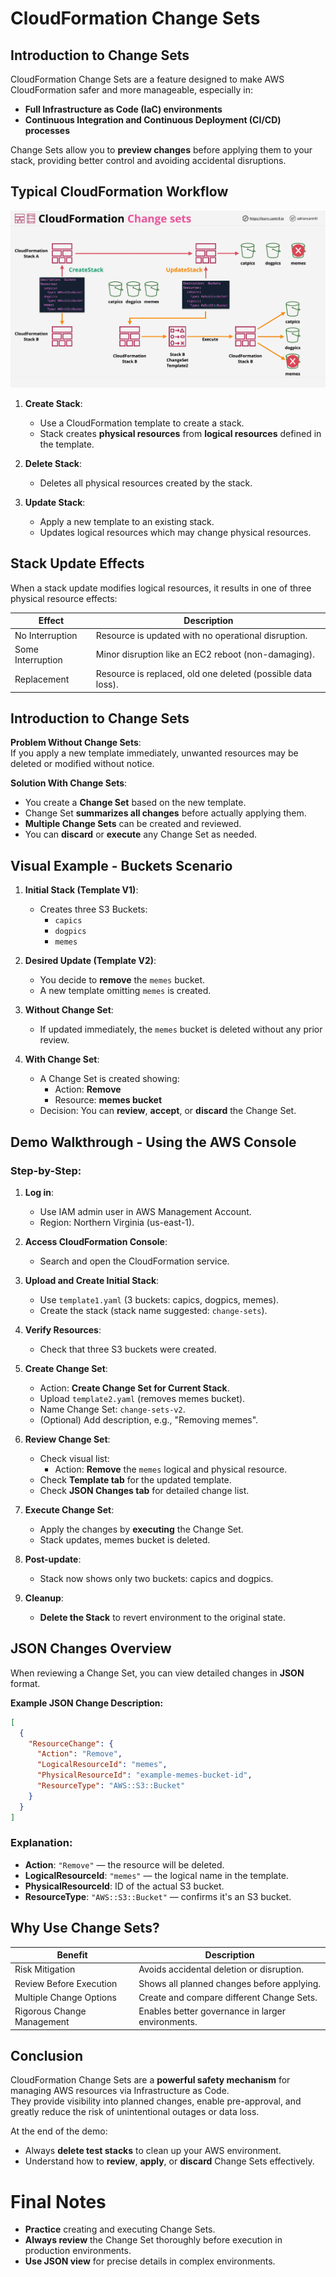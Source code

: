 # CloudFormation Change Sets

## Introduction to Change Sets

CloudFormation Change Sets are a feature designed to make AWS CloudFormation safer and more manageable, especially in:

- **Full Infrastructure as Code (IaC) environments**
- **Continuous Integration and Continuous Deployment (CI/CD) processes**

Change Sets allow you to **preview changes** before applying them to your stack, providing better control and avoiding accidental disruptions.

## Typical CloudFormation Workflow

![alt text](image-25.png)

1. **Create Stack**:

   - Use a CloudFormation template to create a stack.
   - Stack creates **physical resources** from **logical resources** defined in the template.

2. **Delete Stack**:

   - Deletes all physical resources created by the stack.

3. **Update Stack**:
   - Apply a new template to an existing stack.
   - Updates logical resources which may change physical resources.

## Stack Update Effects

When a stack update modifies logical resources, it results in one of three physical resource effects:

| Effect            | Description                                                 |
| ----------------- | ----------------------------------------------------------- |
| No Interruption   | Resource is updated with no operational disruption.         |
| Some Interruption | Minor disruption like an EC2 reboot (non-damaging).         |
| Replacement       | Resource is replaced, old one deleted (possible data loss). |

## Introduction to Change Sets

**Problem Without Change Sets**:  
If you apply a new template immediately, unwanted resources may be deleted or modified without notice.

**Solution With Change Sets**:

- You create a **Change Set** based on the new template.
- Change Set **summarizes all changes** before actually applying them.
- **Multiple Change Sets** can be created and reviewed.
- You can **discard** or **execute** any Change Set as needed.

## Visual Example - Buckets Scenario

1. **Initial Stack (Template V1)**:

   - Creates three S3 Buckets:
     - `capics`
     - `dogpics`
     - `memes`

2. **Desired Update (Template V2)**:

   - You decide to **remove** the `memes` bucket.
   - A new template omitting `memes` is created.

3. **Without Change Set**:

   - If updated immediately, the `memes` bucket is deleted without any prior review.

4. **With Change Set**:
   - A Change Set is created showing:
     - Action: **Remove**
     - Resource: **memes bucket**
   - Decision: You can **review**, **accept**, or **discard** the Change Set.

## Demo Walkthrough - Using the AWS Console

### Step-by-Step:

1. **Log in**:

   - Use IAM admin user in AWS Management Account.
   - Region: Northern Virginia (us-east-1).

2. **Access CloudFormation Console**:

   - Search and open the CloudFormation service.

3. **Upload and Create Initial Stack**:

   - Use `template1.yaml` (3 buckets: capics, dogpics, memes).
   - Create the stack (stack name suggested: `change-sets`).

4. **Verify Resources**:

   - Check that three S3 buckets were created.

5. **Create Change Set**:

   - Action: **Create Change Set for Current Stack**.
   - Upload `template2.yaml` (removes memes bucket).
   - Name Change Set: `change-sets-v2`.
   - (Optional) Add description, e.g., "Removing memes".

6. **Review Change Set**:

   - Check visual list:
     - Action: **Remove** the `memes` logical and physical resource.
   - Check **Template tab** for the updated template.
   - Check **JSON Changes tab** for detailed change list.

7. **Execute Change Set**:

   - Apply the changes by **executing** the Change Set.
   - Stack updates, memes bucket is deleted.

8. **Post-update**:

   - Stack now shows only two buckets: capics and dogpics.

9. **Cleanup**:
   - **Delete the Stack** to revert environment to the original state.

## JSON Changes Overview

When reviewing a Change Set, you can view detailed changes in **JSON** format.

**Example JSON Change Description:**

```json
[
  {
    "ResourceChange": {
      "Action": "Remove",
      "LogicalResourceId": "memes",
      "PhysicalResourceId": "example-memes-bucket-id",
      "ResourceType": "AWS::S3::Bucket"
    }
  }
]
```

### Explanation:

- **Action**: `"Remove"` — the resource will be deleted.
- **LogicalResourceId**: `"memes"` — the logical name in the template.
- **PhysicalResourceId**: ID of the actual S3 bucket.
- **ResourceType**: `"AWS::S3::Bucket"` — confirms it's an S3 bucket.

## Why Use Change Sets?

| Benefit                    | Description                                       |
| -------------------------- | ------------------------------------------------- |
| Risk Mitigation            | Avoids accidental deletion or disruption.         |
| Review Before Execution    | Shows all planned changes before applying.        |
| Multiple Change Options    | Create and compare different Change Sets.         |
| Rigorous Change Management | Enables better governance in larger environments. |

## Conclusion

CloudFormation Change Sets are a **powerful safety mechanism** for managing AWS resources via Infrastructure as Code.  
They provide visibility into planned changes, enable pre-approval, and greatly reduce the risk of unintentional outages or data loss.

At the end of the demo:

- Always **delete test stacks** to clean up your AWS environment.
- Understand how to **review**, **apply**, or **discard** Change Sets effectively.

# Final Notes

- **Practice** creating and executing Change Sets.
- **Always review** the Change Set thoroughly before execution in production environments.
- **Use JSON view** for precise details in complex environments.
